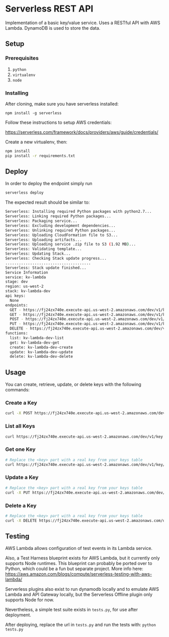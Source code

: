 # Serverless REST API

Implementation of a basic key/value service. Uses a RESTful API with AWS Lambda.
DynamoDB is used to store the data.

## Setup

### Prerequisites

1. `python`
2. `virtualenv`
3. `node`

### Installing

After cloning, make sure you have serverless installed:

```
npm install -g serverless
```

Follow these instructions to setup AWS credentials:

https://serverless.com/framework/docs/providers/aws/guide/credentials/


Create a new virtualenv, then:

```bash
npm install
pip install -r requirements.txt
```

## Deploy

In order to deploy the endpoint simply run

```bash
serverless deploy
```

The expected result should be similar to:

```bash
Serverless: Installing required Python packages with python2.7...
Serverless: Linking required Python packages...
Serverless: Packaging service...
Serverless: Excluding development dependencies...
Serverless: Unlinking required Python packages...
Serverless: Uploading CloudFormation file to S3...
Serverless: Uploading artifacts...
Serverless: Uploading service .zip file to S3 (1.92 MB)...
Serverless: Validating template...
Serverless: Updating Stack...
Serverless: Checking Stack update progress...
......................................
Serverless: Stack update finished...
Service Information
service: kv-lambda
stage: dev
region: us-west-2
stack: kv-lambda-dev
api keys:
  None
endpoints:
  GET - https://fj24zx740e.execute-api.us-west-2.amazonaws.com/dev/v1/key
  GET - https://fj24zx740e.execute-api.us-west-2.amazonaws.com/dev/v1/key/{key}
  POST - https://fj24zx740e.execute-api.us-west-2.amazonaws.com/dev/v1/key
  PUT - https://fj24zx740e.execute-api.us-west-2.amazonaws.com/dev/v1/key/{key}
  DELETE - https://fj24zx740e.execute-api.us-west-2.amazonaws.com/dev/v1/key/{key}
functions:
  list: kv-lambda-dev-list
  get: kv-lambda-dev-get
  create: kv-lambda-dev-create
  update: kv-lambda-dev-update
  delete: kv-lambda-dev-delete
```

## Usage

You can create, retrieve, update, or delete keys with the following commands:

### Create a Key

```bash
curl -X POST https://fj24zx740e.execute-api.us-west-2.amazonaws.com/dev/v1/key --data '{ "key": "sports", "value":"baseball" }'
```

### List all Keys

```bash
curl https://fj24zx740e.execute-api.us-west-2.amazonaws.com/dev/v1/key
```

### Get one Key

```bash
# Replace the <key> part with a real key from your keys table
curl https://fj24zx740e.execute-api.us-west-2.amazonaws.com/dev/v1/key/<key>
```

### Update a Key

```bash
# Replace the <key> part with a real key from your keys table
curl -X PUT https://fj24zx740e.execute-api.us-west-2.amazonaws.com/dev/v1/key/<key> --data '{"value": "football"}'
```

### Delete a Key

```bash
# Replace the <key> part with a real key from your keys table
curl -X DELETE https://fj24zx740e.execute-api.us-west-2.amazonaws.com/dev/v1/key/<key>
```

## Testing

AWS Lambda allows configuration of test events in its Lambda service.

Also, a Test Harness blueprint exists for AWS Lambda, but it currently only supports Node runtimes.
This blueprint can probably be ported over to Python, which could be a fun but separate project.
More info here: https://aws.amazon.com/blogs/compute/serverless-testing-with-aws-lambda/

Serverless plugins also exist to run dynamodb locally and to emulate AWS Lambda and API Gateway locally,
but the Serverless Offline plugin only supports Node for now.

Nevertheless, a simple test suite exists in `tests.py`, for use after deployment.

After deploying, replace the url in `tests.py` and run the tests with:
`python tests.py`

